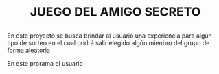<h1 align="center"> JUEGO DEL AMIGO SECRETO </h1>

<h2 id="Propósito del proyecto"></h2> 

<p>En este proyecto se busca brindar al usuario una experiencia para algún tipo de sorteo en el cual podrá salir elegido algún mienbro del grupo de forma aleatoria</p>

<p>En este prorama el usuario</p>
